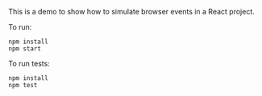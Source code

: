 This is a demo to show how to simulate browser events in a React project.

To run:

```
npm install
npm start
```

To run tests:

```
npm install
npm test
```

